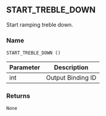 ## START\_TREBLE\_DOWN

Start ramping treble down.


### Name

`START_TREBLE_DOWN ()`


| Parameter | Description       |
| --------- | ----------------- |
| int       | Output Binding ID |


### Returns

`None`